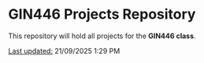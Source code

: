 # GIN446 Projects Repository


This repository will hold all projects for the **GIN446 class**.

<ins>Last updated:</ins> 21/09/2025 1:29 PM
